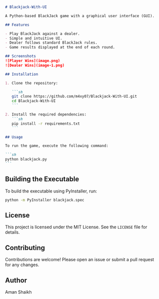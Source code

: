 ````markdown
# Blackjack-With-UI

A Python-based BlackJack game with a graphical user interface (GUI).

## Features

- Play BlackJack against a dealer.
- Simple and intuitive UI.
- Dealer follows standard BlackJack rules.
- Game results displayed at the end of each round.

## Screenshots
![Player Wins](image.png)
![Dealer Wins](image-1.png)

## Installation

1. Clone the repository:

   ```sh
   git clone https://github.com/m4xy07/Blackjack-With-UI.git
   cd Blackjack-With-UI
   ```

2. Install the required dependencies:
   ```sh
   pip install -r requirements.txt
   ```

## Usage

To run the game, execute the following command:

```sh
python blackjack.py
```
````

## Building the Executable

To build the executable using PyInstaller, run:

```sh
python -m PyInstaller blackjack.spec
```

## License

This project is licensed under the MIT License. See the `LICENSE` file for details.

## Contributing

Contributions are welcome! Please open an issue or submit a pull request for any changes.

## Author

Aman Shaikh
